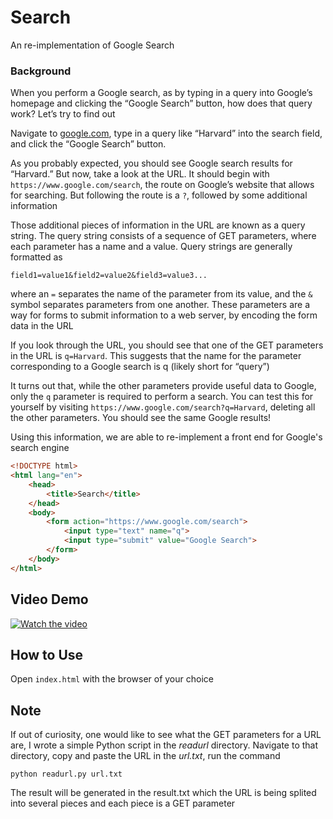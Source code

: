 # Search

An re-implementation of Google Search

### Background

When you perform a Google search, as by typing in a query into Google’s homepage and clicking the “Google Search” button, how does that query work? Let’s try to find out

Navigate to [google.com](https://www.google.com/), type in a query like “Harvard” into the search field, and click the “Google Search” button.

As you probably expected, you should see Google search results for “Harvard.” But now, take a look at the URL. It should begin with `https://www.google.com/search`, the route on Google’s website that allows for searching. But following the route is a `?`, followed by some additional information

Those additional pieces of information in the URL are known as a query string. The query string consists of a sequence of GET parameters, where each parameter has a name and a value. Query strings are generally formatted as

`field1=value1&field2=value2&field3=value3...`

where an `=` separates the name of the parameter from its value, and the `&` symbol separates parameters from one another. These parameters are a way for forms to submit information to a web server, by encoding the form data in the URL

If you look through the URL, you should see that one of the GET parameters in the URL is `q=Harvard`. This suggests that the name for the parameter corresponding to a Google search is q (likely short for “query”)

It turns out that, while the other parameters provide useful data to Google, only the `q` parameter is required to perform a search. You can test this for yourself by visiting `https://www.google.com/search?q=Harvard`, deleting all the other parameters. You should see the same Google results!

Using this information, we are able to re-implement a front end for Google's search engine

```HTML
<!DOCTYPE html>
<html lang="en">
    <head>
        <title>Search</title>
    </head>
    <body>
        <form action="https://www.google.com/search">
            <input type="text" name="q">
            <input type="submit" value="Google Search">
        </form>
    </body>
</html>
```

## Video Demo

[![Watch the video](https://img.youtube.com/vi/nYtm2S3cETE/default.jpg)](https://www.youtube.com/watch?v=nYtm2S3cETE)

## How to Use

Open `index.html` with the browser of your choice

## Note

If out of curiosity, one would like to see what the GET parameters for a URL are, I wrote a simple Python script in the _readurl_ directory. Navigate to that directory, copy and paste the URL in the _url.txt_, run the command

`python readurl.py url.txt`

The result will be generated in the result.txt which the URL is being splited into several pieces and each piece is a GET parameter
